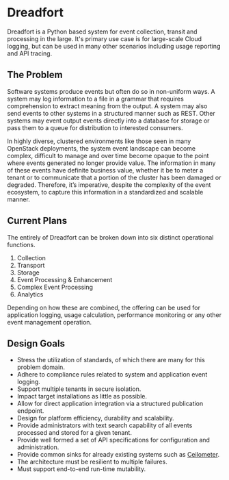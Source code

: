 
# Dreadfort

Dreadfort is a Python based system for event collection, transit and processing in the large. It's primary use case is for large-scale Cloud logging, but can be used in many other scenarios including usage reporting and API tracing.

## The Problem

Software systems produce events but often do so in non-uniform ways. A system may log information to a file in a grammar that requires comprehension to extract meaning from the output. A system may also send events to other systems in a structured manner such as REST. Other systems may event output events directly into a database for storage or pass them to a queue for distribution to interested consumers.

In highly diverse, clustered environments like those seen in many OpenStack deployments, the system event landscape can become complex, difficult to manage and over time become opaque to the point where events generated no longer provide value. The information in many of these events have definite business value, whether it be to meter a tenant or to communicate that a portion of the cluster has been damaged or degraded. Therefore, it’s imperative, despite the complexity of the event ecosystem, to capture this information in a standardized and scalable manner.

## Current Plans

The entirely of Dreadfort can be broken down into six distinct operational functions. 

1. Collection
2. Transport
3. Storage
4. Event Processing & Enhancement
5. Complex Event Processing
6. Analytics

Depending on how these are combined, the offering can be used for application logging, usage calculation, performance monitoring or any other event management operation.

## Design Goals

* Stress the utilization of standards, of which there are many for this problem domain.
* Adhere to compliance rules related to system and application event logging.
* Support multiple tenants in secure isolation.
* Impact target installations as little as possible.
* Allow for direct application integration via a structured publication endpoint.
* Design for platform efficiency, durability and scalability.
* Provide administrators with text search capability of all events processed and stored for a given tenant.
* Provide well formed a set of API specifications for configuration and administration.
* Provide common sinks for already existing systems such as [Ceilometer](https://wiki.openstack.org/wiki/Ceilometer).
* The architecture must be resilient to multiple failures.
* Must support end-to-end run-time mutability.
